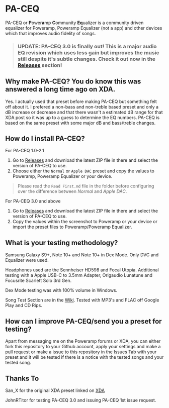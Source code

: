 # PA-CEQ
PA-CEQ or **P**ower**a**mp **C**ommunity **Eq**ualizer is a community driven equalizer for Poweramp, Poweramp Equalizer (not a app) and other devices which that improves audio fidelity of songs.

> ### **UPDATE:** PA-CEQ 3.0 is finally out! This is a major audio EQ revision which uses less gain but improves the music still despite it's subtle changes. Check it out now in the **[Releases](https://github.com/GanstaKingofSA/PA-CEQ)** section!

## Why make PA-CEQ? You do know this was answered a long time ago on XDA.
Yes. I actually used that preset before making PA-CEQ but something felt off about it. I prefered a non-bass and non-treble based preset and only a dB increase or decrease and that there wasn't a estimated dB range for that XDA post so it was up to a guess to determine the EQ numbers. PA-CEQ is based on the same preset with some major dB and bass/treble changes.

## How do I install PA-CEQ?
For PA-CEQ 1.0-2.1
1. Go to [Releases](https://github.com/GanstaKingofSA/PA-CEQ/releases) and download the latest ZIP file in there and select the version of PA-CEQ to use. 
2. Choose either the `Normal` or `Apple DAC` preset and copy the values to Poweramp, Poweramp Equalizer or your device.
> Please read the `Read First.md` file in the folder before configuring over the difference between *Normal* and *Apple DAC*.

For PA-CEQ 3.0 and above
1. Go to [Releases](https://github.com/GanstaKingofSA/PA-CEQ/releases) and download the latest ZIP file in there and select the version of PA-CEQ to use.
2. Copy the values within the screenshot to Poweramp or your device or import the preset files to Poweramp/Poweramp Equalizer.

## What is your testing methodology? 
Samsung Galaxy S9+, Note 10+ and Note 10+ in Dex Mode. Only DVC and Equalizer were used.

Headphones used are the Sennheiser HD598 and Focal Utopia. Additional testing with a Apple USB-C to 3.5mm Adapter, Origaudio Lunatune and Focusrite Scarlett Solo 3rd Gen.

Dex Mode testing was with 100% volume in Windows.

Song Test Section are in the [Wiki](https://github.com/GanstaKingofSA/PA-CEQ/wiki/Songs-Tested). Tested with MP3's and FLAC off Google Play and CD Rips.

## How can I improve PA-CEQ/send you a preset for testing?
Apart from messaging me on the Poweramp forums or XDA, you can either fork this repository to your Github account, apply your settings and make a pull request or make a issue to this repository in the Issues Tab with your preset and it will be tested if there is a notice with the tested songs and your tested song.

## Thanks To
San_X for the original XDA preset linked on [XDA](https://forum.xda-developers.com/showthread.php?t=2674303&page=5)

JohnRTitor for testing PA-CEQ 3.0 and issuing PA-CEQ 1st issue request.